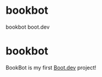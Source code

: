 # bookbot
bookbot boot.dev

# bookbot

BookBot is my first [Boot.dev](https://www.boot.dev) project!

